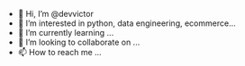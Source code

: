 - 👋 Hi, I’m @devvictor
- 👀 I’m interested in python, data engineering, ecommerce...
- 🌱 I’m currently learning ...
- 💞️ I’m looking to collaborate on ...
- 📫 How to reach me ...

<!---
devvictor/devvictor is a ✨ special ✨ repository because its `README.md` (this file) appears on your GitHub profile.
You can click the Preview link to take a look at your changes.
--->
